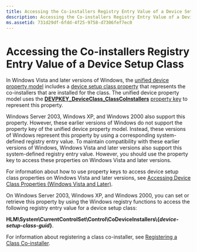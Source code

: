 ```yaml
---
title: Accessing the Co-installers Registry Entry Value of a Device Setup Class
description: Accessing the Co-installers Registry Entry Value of a Device Setup Class
ms.assetid: 731d29df-6fdd-4f25-9758-d7306fef7ec0
---
```


# Accessing the Co-installers Registry Entry Value of a Device Setup Class


In Windows Vista and later versions of Windows, the [unified device property model](unified-device-property-model--windows-vista-and-later-.md) includes a [device setup class property](accessing-device-setup-class-properties.md) that represents the co-installers that are installed for the class. The unified device property model uses the [**DEVPKEY\_DeviceClass\_ClassCoInstallers**](https://msdn.microsoft.com/library/windows/hardware/ff542264) [property key](property-keys.md) to represent this property.

Windows Server 2003, Windows XP, and Windows 2000 also support this property. However, these earlier versions of Windows do not support the property key of the unified device property model. Instead, these versions of Windows represent this property by using a corresponding system-defined registry entry value. To maintain compatibility with these earlier versions of Windows, Windows Vista and later versions also support this system-defined registry entry value. However, you should use the property key to access these properties on Windows Vista and later versions.

For information about how to use property keys to access device setup class properties on Windows Vista and later versions, see [Accessing Device Class Properties (Windows Vista and Later)](accessing-device-class-properties--windows-vista-and-later-.md).

On Windows Server 2003, Windows XP, and Windows 2000, you can set or retrieve this property by using the Windows registry functions to access the following registry entry value for a device setup class:

**HLM\\System\\CurrentControlSet\\Control\\CoDeviceInstallers\\{***device-setup-class-guid***}**.

For information about registering a class co-installer, see [Registering a Class Co-installer](registering-a-class-co-installer.md).

 

 





